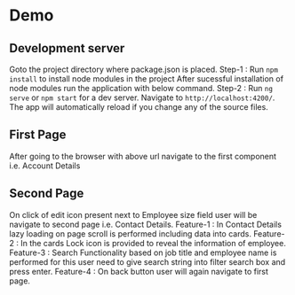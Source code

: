 # Demo

## Development server
Goto the project directory where package.json is placed.
Step-1 : Run `npm install` to install node modules in the project
After sucessful installation of node modules run the application with below command.
Step-2 : Run `ng serve` or `npm start` for a dev server. Navigate to `http://localhost:4200/`. The app will automatically reload if you change any of the source files.

## First Page

After going to the browser with above url navigate to the first component i.e. Account Details

## Second Page

On click of edit icon present next to Employee size field user will be navigate to second page i.e. Contact Details.
Feature-1 : In Contact Details lazy loading on page scroll is performed including data into cards.
Feature-2 : In the cards Lock icon is provided to reveal the information of employee.
Feature-3 : Search Functionality based on job title and employee name is performed for this user need to give search string into filter search box and press enter.
Feature-4 : On back button user will again navigate to first page.